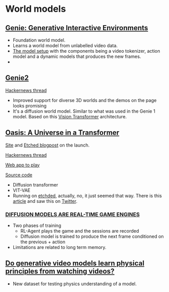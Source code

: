 # World models

## [Genie: Generative Interactive Environments](https://arxiv.org/pdf/2402.15391)
- Foundation world model.
- Learns a world model from unlabelled video data.
- [The model setup](https://arxiv.org/pdf/2402.15391#page=4) with the components being a video tokenizer, action model and a dynamic models that produces the new frames. 
- 


## [Genie2](https://deepmind.google/discover/blog/genie-2-a-large-scale-foundation-world-model/)
[Hackernews thread](https://news.ycombinator.com/item?id=42317903)

- Improved support for diverse 3D worlds and the demos on the page looks promising
- It's a diffusion world model. Similar to what was used in the Genie 1 model. Based on this [Vision Transformer](https://openreview.net/forum?id=YicbFdNTTy) architecture.


## [Oasis: A Universe in a Transformer](https://www.decart.ai/articles/oasis-interactive-ai-video-game-model)
[Site](https://oasis-model.github.io/) and [Etched blogpost](https://www.etched.com/blog-posts/oasis) on the launch.

[Hackernews thread](https://news.ycombinator.com/item?id=42014650)

[Web app to play](https://oasis.decart.ai/welcome)

[Source code](https://github.com/etched-ai/open-oasis)

- Diffusion transformer
- VIT-VAE
- Running on [etchded](https://www.etched.com/blog-posts/oasis), actually, no, it just seemed that way. There is this [article](https://www.technologyreview.com/2024/10/31/1106461/this-ai-generated-minecraft-may-represent-the-future-of-real-time-video-generation/) and saw this on [Twitter](https://x.com/__tinygrad__/status/1854851587773956569).

### [DIFFUSION MODELS ARE REAL-TIME GAME ENGINES](https://arxiv.org/pdf/2408.14837)
- Two phases of training
  - RL-Agent plays the game and the sessions are recorded
  - Diffusion model is trained to produce the next frame conditioned on the previous + action
- Limitations are related to long term memory.

## [Do generative video models learn physical principles from watching videos?](https://arxiv.org/pdf/2501.09038)
- New dataset for testing physics understanding of a model.

